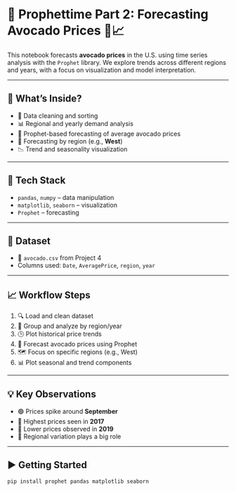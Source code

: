 # 🥑 Prophettime Part 2: Forecasting Avocado Prices 🥑📈

This notebook forecasts **avocado prices** in the U.S. using time series analysis with the `Prophet` library. We explore trends across different regions and years, with a focus on visualization and model interpretation.

---

## 🌟 What’s Inside?

- 🧼 Data cleaning and sorting
- 📊 Regional and yearly demand analysis
- 🔮 Prophet-based forecasting of average avocado prices
- 📆 Forecasting by region (e.g., **West**)
- 📉 Trend and seasonality visualization

---

## 🧰 Tech Stack

- `pandas`, `numpy` – data manipulation
- `matplotlib`, `seaborn` – visualization
- `Prophet` – forecasting

---

## 📁 Dataset

- 📄 `avocado.csv` from Project 4
- Columns used: `Date`, `AveragePrice`, `region`, `year`

---

## 📈 Workflow Steps

1. 🔍 Load and clean dataset
2. 🧠 Group and analyze by region/year
3. 🕒 Plot historical price trends
4. 🔮 Forecast avocado prices using Prophet
5. 🗺️ Focus on specific regions (e.g., West)
6. 📊 Plot seasonal and trend components

---

## 💡 Key Observations

- 🟢 Prices spike around **September**
- 🔺 Highest prices seen in **2017**
- 🔻 Lower prices observed in **2019**
- 📍 Regional variation plays a big role

---

## ▶️ Getting Started

```bash
pip install prophet pandas matplotlib seaborn

